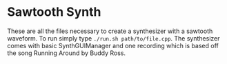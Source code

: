 # Sawtooth Synth

These are all the files necessary to create a synthesizer with a sawtooth waveform. To run simply type `./run.sh path/to/file.cpp`.
The synthesizer comes with basic SynthGUIManager and one recording which is based off the song Running Around by Buddy Ross.
